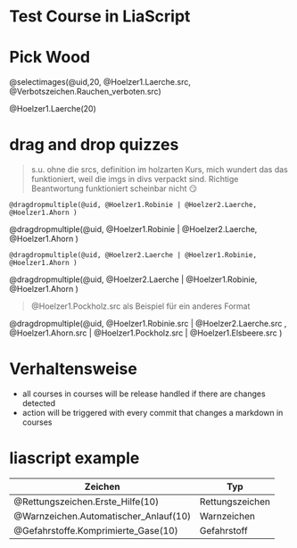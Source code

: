 <!--
author: Volker Göhler
email: volker.goehler@informatik.tu-freiberg.de
version: 0.0.17
edit: true
date: 2025-05-20
logo: https://raw.githubusercontent.com/Ifi-DiAgnostiK-Project/LiaScript-Courses/refs/heads/main/img/Logo_234px.png
comment: Test Course for the action release system

title : Test Course for Action Release System

tags:
    - Experimente

import: https://raw.githubusercontent.com/Ifi-DiAgnostiK-Project/LiaScript_DragAndDrop_Template/refs/heads/main/README.md
import: https://raw.githubusercontent.com/Ifi-DiAgnostiK-Project/Piktogramme/refs/heads/main/makros.md
import: https://raw.githubusercontent.com/Ifi-DiAgnostiK-Project/LiaScript_ImageQuiz/refs/heads/main/README.md
import: https://raw.githubusercontent.com/Ifi-DiAgnostiK-Project/Holzarten/refs/heads/main/makros.md

@style
.flex-container {
    display: flex;[](https://liascript.github.io/LiveEditor/liascript/index.html?#5)
    flex-wrap: wrap; /* Allows the items to wrap as needed */
    align-items: stretch;
    gap: 20px; /* Adds both horizontal and vertical spacing between items */
}

.flex-child { 
    flex: 1;
    margin-right: 20px; /* Adds space between the columns */
}

@media (max-width: 600px) {
    .flex-child {
        flex: 100%; /* Makes the child divs take up the full width on slim devices */
        margin-right: 0; /* Removes the right margin */
    }
}
@end

-->
 
# Test Course in LiaScript

Pick Wood
===

@selectimages(@uid,20, @Hoelzer1.Laerche.src, @Verbotszeichen.Rauchen_verboten.src)

@Hoelzer1.Laerche(20)


# drag and drop quizzes

> s.u. ohne die srcs, definition im holzarten Kurs, mich wundert das das funktioniert, weil die imgs in divs verpackt sind.
> Richtige Beantwortung funktioniert scheinbar nicht 😏


`@dragdropmultiple(@uid, @Hoelzer1.Robinie | @Hoelzer2.Laerche, @Hoelzer1.Ahorn )`

@dragdropmultiple(@uid, @Hoelzer1.Robinie | @Hoelzer2.Laerche, @Hoelzer1.Ahorn )

`@dragdropmultiple(@uid, @Hoelzer2.Laerche | @Hoelzer1.Robinie, @Hoelzer1.Ahorn )`

@dragdropmultiple(@uid, @Hoelzer2.Laerche | @Hoelzer1.Robinie, @Hoelzer1.Ahorn )

> @Hoelzer1.Pockholz.src als Beispiel für ein anderes Format

@dragdropmultiple(@uid, @Hoelzer1.Robinie.src | @Hoelzer2.Laerche.src , @Hoelzer1.Ahorn.src | @Hoelzer1.Pockholz.src | @Hoelzer1.Elsbeere.src )

# Verhaltensweise

- all courses in courses will be release handled if there are changes detected
- action will be triggered with every commit that changes a markdown in courses

# liascript example

| Zeichen | Typ|
|--- | ---|
|@Rettungszeichen.Erste_Hilfe(10) | Rettungszeichen|
|@Warnzeichen.Automatischer_Anlauf(10) | Warnzeichen|
|@Gefahrstoffe.Komprimierte_Gase(10) | Gefahrstoff|
